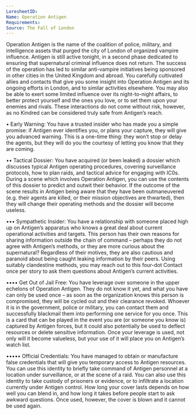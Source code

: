 ```yaml
---
LoresheetID: 
Name: Operation Antigen
Requirements:
Source: The Fall of London
---
```

Operation Antigen is the name of the coalition of police, military, and intelligence assets that purged the city of London of organized vampire influence. Antigen is still active tonight, in a second phase dedicated to ensuring that supernatural criminal influence does not return. The success of the operation has led to similar anti-vampire initiatives being sponsored in other cities in the United Kingdom and abroad. You carefully cultivated allies and contacts that give you some insight into Operation Antigen and its ongoing efforts in London, and to similar activities elsewhere. You may also be able to exert some limited influence over its night-to-night affairs, to better protect yourself and the ones you love, or to set them upon your enemies and rivals. These interactions do not come without risk, however, as no Kindred can be considered truly safe from Antigen’s reach. 

• Early Warning: You have a trusted insider who has made you a simple promise: if Antigen ever identifies you, or plans your capture, they will give you advanced warning. This is a one-time thing: they won’t stop or delay the agents, but they will do you the courtesy of letting you know that they are coming. 

•• Tactical Dossier: You have acquired (or been leaked) a dossier which discusses typical Antigen operating procedures, covering surveillance protocols, how to plan raids, and tactical advice for engaging with IC0s. During a scene which involves Operation Antigen, you can use the contents of this dossier to predict and outwit their behavior. If the outcome of the scene results in Antigen being aware that they have been outmaneuvered (e.g. their agents are killed, or their mission objectives are thwarted), then they will change their operating methods and the dossier will become useless. 

••• Sympathetic Insider: You have a relationship with someone placed high up on Antigen’s apparatus who knows a great deal about current operational activities and targets. This person has their own reasons for sharing information outside the chain of command – perhaps they do not agree with Antigen’s methods, or they are more curious about the supernatural? Regardless of their motives, they are also cautious and paranoid about being caught leaking information by their peers. Using suitably clandestine methods, you may reach out to this four-dot Contact once per story to ask them questions about Antigen’s current activities. 

•••• Get Out of Jail Free: You have leverage over someone in the upper echelons of Operation Antigen. They do not know it yet, and what you have can only be used once – as soon as the organization knows this person is compromised, they will be cycled out and their clearance revoked. Whoever it is in the government, police or military, you can contact them and successfully blackmail them into performing one service for you once. This is a card that can be played in the event you are (or someone you know is) captured by Antigen forces, but it could also potentially be used to deflect resources or delete sensitive information. Once your leverage is used, not only will it become valueless, but your use of it will place you on Antigen’s watch list. 

••••• Official Credentials: You have managed to obtain or manufacture false credentials that will give you temporary access to Antigen resources. You can use this identity to briefly take command of Antigen personnel at a location under surveillance, or at the scene of a raid. You can also use this identity to take custody of prisoners or evidence, or to infiltrate a location currently under Antigen control. How long your cover lasts depends on how well you can blend in, and how long it takes before people start to ask awkward questions. Once used, however, the cover is blown and it cannot be used again.